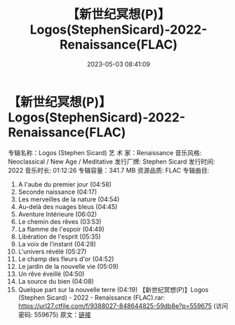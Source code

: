 ﻿---
title: 【新世纪冥想(P)】Logos(StephenSicard)-2022-Renaissance(FLAC)
date: 2023-05-03 08:41:09
categories: 古典音乐、新世纪、纯音雅乐
tags: 纯音雅乐
---
# 【新世纪冥想(P)】Logos(StephenSicard)-2022-Renaissance(FLAC)

专辑名称：Logos (Stephen Sicard)
艺 术 家：Renaissance
音乐风格: Neoclassical / New Age / Meditative
发行厂牌: Stephen Sicard
发行时间: 2022
音乐时长: 01:12:26
专辑容量：341.7 MB
资源品质: FLAC
专辑曲目:
01. A l'aube du premier jour (04:58)
02. Seconde naissance (04:17)
03. Les merveilles de la nature (04:54)
04. Au-delà des nuages bleus (04:45)
05. Aventure Intérieure (06:02)
06. Le chemin des rêves (03:53)
07. La flamme de l'espoir (04:49)
08. Libération de l'esprit (05:35)
09. La voix de l'instant (04:28)
10. L'univers révélé (05:27)
11. Le champ des fleurs d'or (04:52)
12. Le jardin de la nouvelle vie (05:09)
13. Un rêve éveillé (04:50)
14. La source du bien (04:08)
15. Quelque part sur la nouvelle terre (04:19)
【新世纪冥想(P)】Logos (Stephen Sicard) - 2022 - Renaissance
(FLAC).rar: https://url27.ctfile.com/f/9388027-848644825-59db8e?p=559675
(访问密码: 559675)
原文：[链接](https://blog.sina.com.cn/s/blog_1647c7e76010311pj.html)